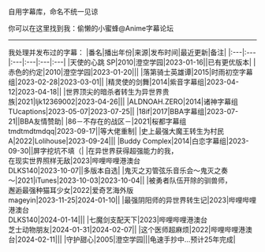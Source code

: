 自用字幕库，命名不统一见谅

你可以在这里找到我：偷懒的小蜜蜂@Anime字幕论坛

---

我处理并发布过的字幕：
|番名|播出年份|来源|发布时间|最近更新|备注|
|:---|:---|:---|:---|:---|:---|
|天使的心跳 SP|2010|澄空学园|2023-01-16||已有更优版本|
|赤色的约定|2010|澄空学园|2023-01-20|||
|落第骑士英雄谭|2015|时雨初空字幕组|2023-02-28|2023-03-01||
|精灵使的剑舞|2014|紫音字幕组|2023-04-12|2023-04-18||
|世界顶尖的暗杀者转生为异世界贵族|2021|ljk12369002|2023-04-26|||
|ALDNOAH.ZERO|2014|诸神字幕组</br>TUcaptions|2023-05-07|2023-07-25||
|18if|2017|BBA字幕组|2023-07-21||BBA友情赞助|
|86－不存在的战区－|2021|桜都字幕组</br>tmdtmdtmdqq|2023-09-17||等大佬重制|
|史上最强大魔王转生为村民A|2022|Lolihouse|2023-09-24|||
|Buddy Complex|2014|白恋字幕组|2023-09-30||屏字挖坑不填（|
|在异世界获得超强能力的我，</br>在现实世界照样无敌|2023|哔哩哔哩港澳台</br>DLKS140|2023-10-07||多版本自选|
|鬼灭之刃管弦乐音乐会～鬼灭之奏～|2021|iTunes|2023-10-03|2023-10-04||
|被勇者队伍开除的驯兽师，</br>邂逅最强种猫耳少女|2022|爱奇艺海外版</br>mageyin|2023-11-25|2024-01-10||
|最强阴阳师的异世界转生记|2023|哔哩哔哩港澳台</br>DLKS140|2024-01-14|||
|七魔剑支配天下|2023|哔哩哔哩港澳台</br>芝士动物朋友|2024-01-31|2024-02-07||
|这个医师超麻烦|2022|哔哩哔哩港澳台|2024-02-11|||
|守护甜心|2005|澄空学园|||龟速手抄中…预计25年完成|
